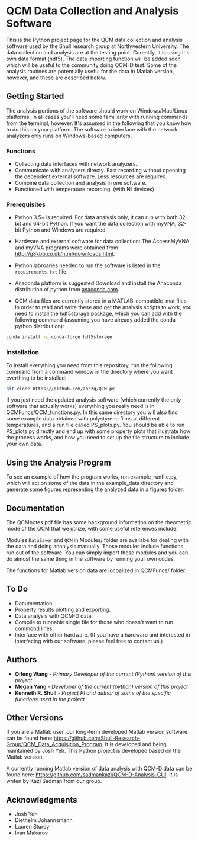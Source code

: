 # QCM Data Collection and Analysis Software

This is the Python project page for the QCM data collection and analysis software used by the Shull research group at Northwestern University. The data collection and analysis are at the testing point. Curentlly, it is using it's own data format (hdf5). The data importing function will be added soon which will be useful to the community doing QCM-D test. Some of the analysis routines are potentially useful for the data in Matlab version, however, and these are described below.

## Getting Started

The analysis portions of the software should work on Windows/Mac/Linux platforms. In all cases you'll need some familiarity with running commands from the terminal, however.  It's assumed in the following that you know how to do this on your platform.  The software to interface with the network analyzers only runs on Windows-based computers.

### Functions

* Collecting data interfaces with network analyzers.  
* Communicate with analysers directy. Fast recording without openning the dependent external software. Less resources are required.  
* Combine data collection and analysis in one software.  
* Functioned with temperature recording. (with NI devices)

### Prerequisites

* Python 3.5+ is required. For data analysis only, it can run with both 32-bit and 64-bit Python. If you want the data collection with myVNA, 32-bit Python and Windows are required.  

* Hardware and external software for data collection: The AccessMyVNA and myVNA programs were obtained from <http://g8kbb.co.uk/html/downloads.html>.
* Python labroaries needed to run the software is listed in the `requirements.txt` file.  
  
* Anaconda platform is suggested Download and install the Anaconda distribution of python from [anaconda.com](https://anaconda.com/download).  

* QCM data files are currently stored in a MATLAB-compatible .mat files.  In order to read and write these and get the analysis scripts to work, you need to install the hdf5storage package, which you can add with the following command (assuming you have already added the conda python distribution):  

```bash
conda install -c conda-forge hdf5storage  
```

### Installation

To install everything you need from this repository, run the following command from a command window in the directory where you want everthing to be installed:

```bash
git clone https://github.com/zhczq/QCM_py
```

If you just need the updated analysis software (which currently the only software that actually works) everything you really need is in QCMFuncs/QCM_functions.py.  In this same directory you will also find some example data obtained with polystyrene films at different temperatures, and a run file called PS_plots.py.  You should be able to run PS_plots.py directly and end up with some property plots that illustrate how the process works, and how you need to set up the file structure to include your own data.

## Using the Analysis Program

To see an example of how the program works, run example_runfile.py, which will act on some of the data in the example_data directory and generate some figures representing the analyzed data in a figures folder.  

## Documentation

The QCMnotes.pdf file has some background information on the rheometric mode of the QCM that we utilize, with some useful references include.

Modules `DataSaver` and `QCM` in Modules/ folder are availabe for dealing with the data and doing ananlysis manually. Those modules include functions run out of the software. You can simply import those modules and you can do almost the same thing in the software by running your own codes.

The functions for Matlab version data are locoalized in QCMFuncs/ folder.  

## To Do

* Documentation.
* Property results plotting and exporting.
* Data analysis with QCM-D data.
* Compile to runnable single file for those who doesn't want to run commond lines.
* Interface with other hardware. (If you have a hardware and interested in interfacing with our software, please feel free to contact us.)

## Authors

* **Qifeng Wang**  - *Primary Developer of the current (Python) version of this project*
* **Megan Yang**  - *Developer of the current (python) version of this project*
* **Kenneth R. Shull** - *Project PI and author of some of the specific functions used in the project*

## Other Versions

If you are a Matlab user, our long-term developed Matlab version software can be found here: <https://github.com/Shull-Research-Group/QCM_Data_Acquisition_Program>. It is developed and being maintained by Josh Yeh. This Python project is developed based on the Matlab version.  

A currently running Matlab version of data analysis with QCM-D data can be found here: <https://github.com/sadmankazi/QCM-D-Analysis-GUI>. It is writen by Kazi Sadman from our group.

## Acknowledgments

* Josh Yeh
* Diethelm Johannsmann
* Lauren Sturdy
* Ivan Makarov
